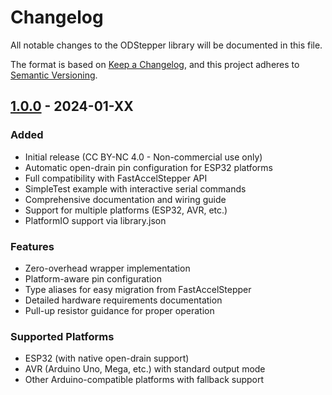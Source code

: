 # Changelog

All notable changes to the ODStepper library will be documented in this file.

The format is based on [Keep a Changelog](https://keepachangelog.com/en/1.0.0/),
and this project adheres to [Semantic Versioning](https://semver.org/spec/v2.0.0.html).

## [1.0.0] - 2024-01-XX

### Added
- Initial release (CC BY-NC 4.0 - Non-commercial use only)
- Automatic open-drain pin configuration for ESP32 platforms
- Full compatibility with FastAccelStepper API
- SimpleTest example with interactive serial commands
- Comprehensive documentation and wiring guide
- Support for multiple platforms (ESP32, AVR, etc.)
- PlatformIO support via library.json

### Features
- Zero-overhead wrapper implementation
- Platform-aware pin configuration
- Type aliases for easy migration from FastAccelStepper
- Detailed hardware requirements documentation
- Pull-up resistor guidance for proper operation

### Supported Platforms
- ESP32 (with native open-drain support)
- AVR (Arduino Uno, Mega, etc.) with standard output mode
- Other Arduino-compatible platforms with fallback support

[1.0.0]: https://github.com/TimRosener/ODStepper/releases/tag/v1.0.0
